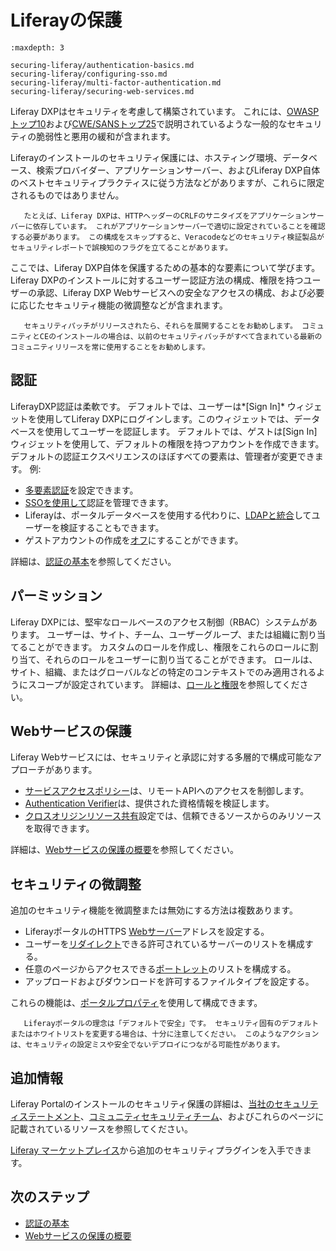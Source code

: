# Liferayの保護

```{toctree}
:maxdepth: 3

securing-liferay/authentication-basics.md
securing-liferay/configuring-sso.md
securing-liferay/multi-factor-authentication.md
securing-liferay/securing-web-services.md
```

Liferay DXPはセキュリティを考慮して構築されています。 これには、[OWASPトップ10](https://www.owasp.org/index.php/Top_10_2013-Top_10)および[CWE/SANSトップ25](https://www.sans.org/top25-software-errors/)で説明されているような一般的なセキュリティの脆弱性と悪用の緩和が含まれます。

Liferayのインストールのセキュリティ保護には、ホスティング環境、データベース、検索プロバイダー、アプリケーションサーバー、およびLiferay DXP自体のベストセキュリティプラクティスに従う方法などがありますが、これらに限定されるものではありません。

``` note::
   たとえば、Liferay DXPは、HTTPヘッダーのCRLFのサニタイズをアプリケーションサーバーに依存しています。 これがアプリケーションサーバーで適切に設定されていることを確認する必要があります。 この構成をスキップすると、Veracodeなどのセキュリティ検証製品がセキュリティレポートで誤検知のフラグを立てることがあります。
```

ここでは、Liferay DXP自体を保護するための基本的な要素について学びます。 Liferay DXPのインストールに対するユーザー認証方法の構成、権限を持つユーザーの承認、Liferay DXP Webサービスへの安全なアクセスの構成、および必要に応じたセキュリティ機能の微調整などが含まれます。

``` important::
   セキュリティパッチがリリースされたら、それらを展開することをお勧めします。 コミュニティとCEのインストールの場合は、以前のセキュリティパッチがすべて含まれている最新のコミュニティリリースを常に使用することをお勧めします。
```

## 認証

LiferayDXP認証は柔軟です。 デフォルトでは、ユーザーは*[Sign In]* ウィジェットを使用してLiferay DXPにログインします。このウィジェットでは、データベースを使用してユーザーを認証します。 デフォルトでは、ゲストは[Sign In]ウィジェットを使用して、デフォルトの権限を持つアカウントを作成できます。 デフォルトの認証エクスペリエンスのほぼすべての要素は、管理者が変更できます。 例:

  - [多要素認証](./multi-factor-authentication/using-multi-factor-authentication.md)を設定できます。
  - [SSOを使用して](./configuring-sso/README.md)認証を管理できます。
  - Liferayは、ポータルデータベースを使用する代わりに、[LDAPと統合](../../users-and-permissions/devops/connecting-to-a-user-directory/connecting-to-an-ldap-directory.md)してユーザーを検証することもできます。
  - ゲストアカウントの作成を[オフ](./authentication-basics.md#disabling-guest-account-creation)にすることができます。

詳細は、[認証の基本](./authentication-basics.md)を参照してください。

## パーミッション

Liferay DXPには、堅牢なロールベースのアクセス制御（RBAC）システムがあります。 ユーザーは、サイト、チーム、ユーザーグループ、または組織に割り当てることができます。 カスタムのロールを作成し、権限をこれらのロールに割り当て、それらのロールをユーザーに割り当てることができます。 ロールは、サイト、組織、またはグローバルなどの特定のコンテキストでのみ適用されるようにスコープが設定されています。 詳細は、[ロールと権限](../../users-and-permissions/roles-and-permissions/README.md)を参照してください。

## Webサービスの保護

Liferay Webサービスには、セキュリティと承認に対する多層的で構成可能なアプローチがあります。

  - [サービスアクセスポリシー](./securing-web-services/setting-service-access-policies.md)は、リモートAPIへのアクセスを制御します。
  - [Authentication Verifier](./securing-web-services/using-authentication-verifiers.md)は、提供された資格情報を検証します。
  - [クロスオリジンリソース共有](./securing-web-services/setting-up-cors.md)設定では、信頼できるソースからのみリソースを取得できます。

詳細は、[Webサービスの保護の概要](./securing-web-services/introduction-to-securing-web-services.md)を参照してください。

## セキュリティの微調整

追加のセキュリティ機能を微調整または無効にする方法は複数あります。

  - LiferayポータルのHTTPS [Webサーバー](https://docs.liferay.com/dxp/portal/7.3-latest/propertiesdoc/portal.properties.html#Web%20Server)アドレスを設定する。
  - ユーザーを[リダイレクト](https://docs.liferay.com/dxp/portal/7.3-latest/propertiesdoc/portal.properties.html#Redirect)できる許可されているサーバーのリストを構成する。
  - 任意のページからアクセスできる[ポートレット](https://docs.liferay.com/dxp/portal/7.3-latest/propertiesdoc/portal.properties.html#Portlet)のリストを構成する。
  - アップロードおよびダウンロードを許可するファイルタイプを設定する。

これらの機能は、[ポータルプロパティ](https://docs.liferay.com/dxp/portal/7.3-latest/propertiesdoc/portal.properties.html)を使用して構成できます。

``` warning::
   Liferayポータルの理念は「デフォルトで安全」です。 セキュリティ固有のデフォルトまたはホワイトリストを変更する場合は、十分に注意してください。 このようなアクションは、セキュリティの設定ミスや安全でないデプロイにつながる可能性があります。
```

## 追加情報

Liferay Portalのインストールのセキュリティ保護の詳細は、[当社のセキュリティステートメント](https://www.liferay.com/security)、[コミュニティセキュリティチーム](https://portal.liferay.dev/people/community-security-team)、およびこれらのページに記載されているリソースを参照してください。

[Liferay マーケットプレイス](https://www.liferay.com/marketplace)から追加のセキュリティプラグインを入手できます。

## 次のステップ

  - [認証の基本](./authentication-basics.md)
  - [Webサービスの保護の概要](./securing-web-services/introduction-to-securing-web-services.md)
